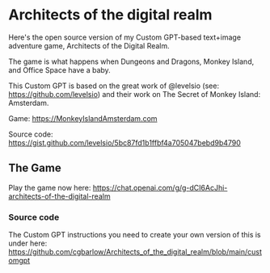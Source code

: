 # Architects of the digital realm
Here's the open source version of my Custom GPT-based text+image adventure game, Architects of the Digital Realm.

The game is what happens when Dungeons and Dragons, Monkey Island, and Office Space have a baby.

This Custom GPT is based on the great work of @levelsio (see: https://github.com/levelsio) and their work on The Secret of Monkey Island: Amsterdam.

Game: https://MonkeyIslandAmsterdam.com

Source code: https://gist.github.com/levelsio/5bc87fd1b1ffbf4a705047bebd9b4790

## The Game
Play the game now here:
https://chat.openai.com/g/g-dCI6AcJhi-architects-of-the-digital-realm

### Source code
The Custom GPT instructions you need to create your own version of this is under here: 
https://github.com/cgbarlow/Architects_of_the_digital_realm/blob/main/customgpt
